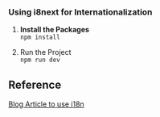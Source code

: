 ### Using i8next for Internationalization

1. **Install the Packages**  
   `npm install`

2. Run the Project  
   `npm run dev`

## Reference

[Blog Article to use i18n](https://blog.shahednasser.com/how-to-internationalize-a-react-app)
